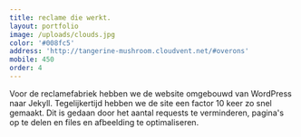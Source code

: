 ```yaml
---
title: reclame die werkt.
layout: portfolio
image: /uploads/clouds.jpg
color: '#008fc5'
address: 'http://tangerine-mushroom.cloudvent.net/#overons'
mobile: 450
order: 4
---
```



Voor de reclamefabriek hebben we de website omgebouwd van WordPress naar Jekyll. Tegelijkertijd hebben we de site een factor 10 keer zo snel gemaakt. Dit is gedaan door het aantal requests te verminderen, pagina's op te delen en files en afbeelding te optimaliseren.